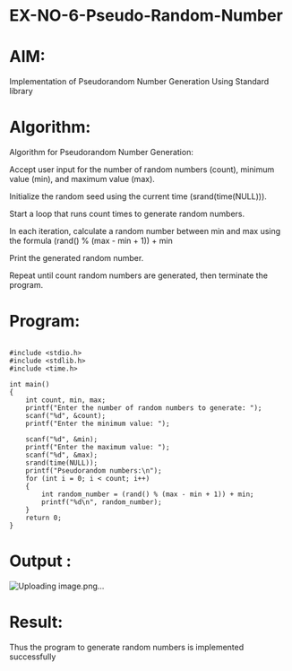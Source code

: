# EX-NO-6-Pseudo-Random-Number

# AIM: 

Implementation of Pseudorandom Number Generation Using Standard library

# Algorithm:
Algorithm for Pseudorandom Number Generation:

Accept user input for the number of random numbers (count), minimum value (min), and maximum value (max).

Initialize the random seed using the current time (srand(time(NULL))).

Start a loop that runs count times to generate random numbers.

In each iteration, calculate a random number between min and max using the formula (rand() % (max - min + 1)) + min

Print the generated random number.

Repeat until count random numbers are generated, then terminate the program.

# Program:
```

#include <stdio.h>
#include <stdlib.h>
#include <time.h>

int main() 
{
    int count, min, max;
    printf("Enter the number of random numbers to generate: ");
    scanf("%d", &count);
    printf("Enter the minimum value: ");
    
    scanf("%d", &min);
    printf("Enter the maximum value: ");
    scanf("%d", &max);
    srand(time(NULL));
    printf("Pseudorandom numbers:\n");   
    for (int i = 0; i < count; i++) 
    {
        int random_number = (rand() % (max - min + 1)) + min;
        printf("%d\n", random_number);
    }
    return 0;
}

```

# Output :
![Uploading image.png…]()


# Result:
Thus the program to generate random numbers is implemented successfully






